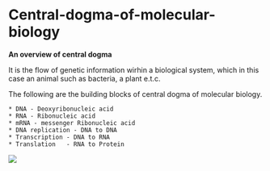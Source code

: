 # Central-dogma-of-molecular-biology    


**An overview of central dogma**

It is the flow of genetic information wirhin a biological system, which in this case an animal such as bacteria, a plant e.t.c.    

The following are the building blocks of central dogma of molecular biology.    

    * DNA - Deoxyribonucleic acid
    * RNA - Ribonucleic acid
    * mRNA - messenger Ribonucleic acid
    * DNA replication - DNA to DNA    
    * Transcription - DNA to RNA   
    * Translation   - RNA to Protein
    
  
![](https://users.ugent.be/~avierstr/principles/cendog.gif)
